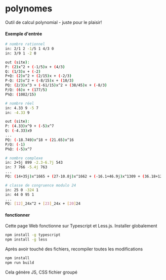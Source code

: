 # polynomes

Outil de calcul polynomial - juste pour le plaisir!

#### Exemple d'entrée
```bash
# nombre rationnel
in: 2/1 2 -1/5 1 4/3 0
in: 3/9 1 -2 0

out (site): 
P: (2)x^2 + (-1/5)x + (4/3)
Q: (1/3)x + (-2)
P+Q: (2)x^2 + (2/15)x + (-2/3)
P-Q: (2)x^2 + (-8/15)x + (10/3)
PQ: (2/3)x^3 + (-61/15)x^2 + (38/45)x + (-8/3)
P/Q: (6)x + (177/5)
P%Q: (1082/15)
```

```bash
# nombre réel
in: 4.33 9 -5 7
in: -4.33 9

out (site):
P: (4.33)x^9 + (-5)x^7
Q: (-4.33)x9
...
PQ: (-18.749)x^18 + (21.65)x^16
P/Q: (-1)
P%Q: (-5)x^7
```

```bash
# nombre complexe
in: 2+5j 899 -2.3-6.7j 543
in: 7 766 -5.4j 763
...
PQ: (14+35j)x^1665 + (27-10.8j)x^1662 + (-16.1+46.9j)x^1309 + (36.18+12.42j)x^1306
```

```bash
# classe de congruence modulo 24
in: 25 0 -324 1
in: 44 0 95 1
...
PQ: [12]_24x^2 + [23]_24x + [20]24
```

#### fonctionner
Cette page Web fonctionne sur Typescript et Less.js. Installer globalement

```bash
npm install -g typescript
npm install -g less
```

Après avoir touché des fichiers, recompiler toutes les modifications

```bash
npm install
npm run build
```
Cela génère JS, CSS fichier groupé


